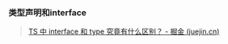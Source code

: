 ### 类型声明和interface

>[TS 中 interface 和 type 究竟有什么区别？ - 掘金 (juejin.cn)](https://juejin.cn/post/7063521133340917773)
